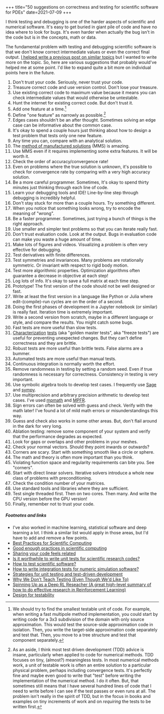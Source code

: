 +++
title="50 suggestions on correctness and testing for scientific software for PDEs"
date=2021-07-09
+++

I think testing and debugging is one of the harder aspects of scientific and numerical software. It's easy to get buried in giant pile of code and have no idea where to look for bugs. It's even harder when actually the bug isn't in the code but is in the concepts, math or data.

The fundamental problem with testing and debugging scientific software is that we don't know correct intermediate values or even the correct final output. [I helped write a previous post on similar topics](https://tbenthompson.com/post/automated_testing_for_science/) but I wanted to write more on the topic. So, here are various suggestions that probably would've helped me at some point. I'd like to expand quite a bit more on individual points here in the future. 

1. Don't trust your code. Seriously, never trust your code. 
3. Treasure correct code and use version control. Don't lose your treasure.
4. Use existing correct code to maximum value because it means you can check intermediate values that would otherwise be untestable. 
5. Hunt the internet for existing correct code. But don't trust it. 
7. Add one feature at a time.[^1]
8. Define "one feature" as narrowly as possible.[^2]
9. Edges cases shouldn't be an after thought. Sometimes solving an edge case can be informative about the common case.
11. It's okay to spend a couple hours just thinking about how to design a test problem that tests only one new feature. 
12. Any time you can, compare with an analytical solution.
13. The [method of manufactured solutions](https://asmedigitalcollection.asme.org/fluidsengineering/article-abstract/124/1/4/462791/Code-Verification-by-the-Method-of-Manufactured?redirectedFrom=fulltext) (MMS) is amazing.
14. Use MMS even if it requires implementing some extra features. It will be worth it. 
15. Check the order of accuracy/convergence rate!
16. Even on problems where the true solution is unknown, it's possible to check for convergence rate by comparing with a very high accuracy solution. 
17. Be a more careful programmer. Sometimes, It's okay to spend thirty minutes just thinking through each line of code.
18. Learn your debugging tools and IDE! Line-by-line step through debugging is incredibly helpful.
20. Don't stay stuck for more than a couple hours. Try something different. 
21. When you notice that something looks wrong, try to encode the meaning of "wrong".
22. Be a faster programmer. Sometimes, just trying a bunch of things is the right approach.
23. Use smaller and simpler test problems so that you can iterate really fast.
24. Don't trust evaluation code. Look at the output. Bugs in evaluation code can make you waste a huge amount of time. 
25. Make lots of figures and videos. Visualizing a problem is often very effective for debugging.
39. Test derivatives with finite differences. 
46. Test symmetries and invariances. Many problems are rotationally symmetric. Or invariant with respect to rigid body motion. 
47. Test more algorithmic properties. Optimization algorithms often guarantee a decrease in objective at each step!
26. Log lots of info. It's okay to save a full matrix at each time step. 
27. Prototype! The first version of the code should not be well designed or fast. 
28. Write at least the first version in a language like Python or Julia where edit-(compile)-run cycles are on the order of a second. 
29. Doing the first phases of development in a Jupyter notebook (or similar) is really fast. Iteration time is extremely important.
30. Write a second version from scratch, maybe in a different language or style, and compare the results. You might catch some bugs. 
31. Fast tests are more useful than slow tests.
32. [Characterization](https://www.goodreads.com/book/show/44919.Working_Effectively_with_Legacy_Code) [tests](https://en.wikipedia.org/wiki/Characterization_test) (aka "golden master tests", aka "freeze tests") are useful for preventing unexpected changes. But they can't define correctness and they are brittle.
33. Robust tests are more useful than brittle tests. False alarms are a bummer.
34. Automated tests are more useful than manual tests. 
35. Continuous integration is normally worth the effort. 
36. Remove randomness in testing by setting a random seed. Even if true randomness is necessary for correctness. Consistency in testing is very important.
37. Use symbolic algebra tools to develop test cases. I frequently use [Sage](https://doc.sagemath.org/html/en/tutorial/index.html) and [sympy](https://docs.sympy.org/latest/tutorial/index.html).
38. Use multiprecision and arbitrary precision arithmetic to develop test cases. I've used [mpmath](https://mpmath.org/) and [MPFR](https://www.mpfr.org/).
40. Sign errors can often be solved with guess and check. Verify with the math later! I've found a lot of mild math errors or misunderstandings this way. 
41. Guess and check also works in some other areas. But, don't flail around in the dark for very long. 
41. Ablation testing: remove some component of your system and verify that the performance degrades as expected. 
44. Look for gaps or overlaps and other problems in your meshes. 
43. Check your normal vectors. Should they point inwards or outwards? 
42. Corners are scary. Start with something smooth like a circle or sphere.
46. The math and theory is often more important than you think. 
47. Violating function space and regularity requirements can bite you. See "corners".
48. Start with direct linear solvers. Iterative solvers introduce a whole new class of problems with preconditioning. 
49. Check the condition number of your matrices. 
50. Use standard tools and libraries where they are sufficient. 
51. Test single threaded first. Then on two cores. Then many. And write the CPU version before the GPU version!
51. Finally, remember not to trust your code. 



##### Footnotes and links
- I've also worked in machine learning, statistical software and deep learning a lot. I think a similar list would apply in those areas, but I'd have to add and remove a few points. 
- [Best Practices for Scientific Computing](https://journals.plos.org/plosbiology/article?id=10.1371/journal.pbio.1001745)
- [Good enough practices in scientific computing](https://journals.plos.org/ploscompbiol/article?id=10.1371/journal.pcbi.1005510)
- [Sharing your code feels related](https://tbenthompson.com/post/share_your_code/)
- [Is it worthwhile to write unit tests for scientific research codes?](https://scicomp.stackexchange.com/questions/206/is-it-worthwhile-to-write-unit-tests-for-scientific-research-codes)
- [How to test scientific software?](https://stackoverflow.com/questions/3421469/how-to-test-scientific-software)
- [How to write integration tests for numeric simulation software?](https://scicomp.stackexchange.com/questions/14825/how-to-write-integration-tests-for-numeric-simulation-software)
- [Strategies for unit testing and test-driven development](https://scicomp.stackexchange.com/questions/8481/strategies-for-unit-testing-and-test-driven-development)
- [Why We Don't Teach Testing (Even Though We'd Like To)](https://software-carpentry.org/blog/2014/10/why-we-dont-teach-testing.html)
- [Spinning Up as a Deep RL Reseacher (A great high-level summary of how to do effective research in Reinforcement Learning)](https://spinningup.openai.com/en/latest/spinningup/spinningup.html)
- [Design for testability](https://blog.nelhage.com/2016/03/design-for-testability/)


[^1]: We should try to find the smallest testable unit of code. For example, when writing a fast multipole method implementation, you could start by writing code for a 3x3 subdivision of the domain with only source approximation. This would test the source-side approximation code in isolation. Then, you write the target-side approximation code separately and test that. Then, you move to a tree structure and test that component separately. 
[^2]: As an aside, I think most test driven development (TDD) advice is insane, particularly when applied to code for numerical methods. TDD focuses on tiny, (almost?) meaningless tests. In most numerical methods work, a unit of testable work is often an entire solution to a particular physical problem, perhaps including convergence tests. It's perfectly fine and maybe even good to write that "test" before writing the implementation of the numerical method. I do it often. But, that sometimes still means that I have several hundred lines of code that I need to write before I can see if the test passes or even runs at all. The problem isn't really in the spirit of TDD, but in the focus in books and examples on tiny increments of work and on *requiring* the tests to be written first.
